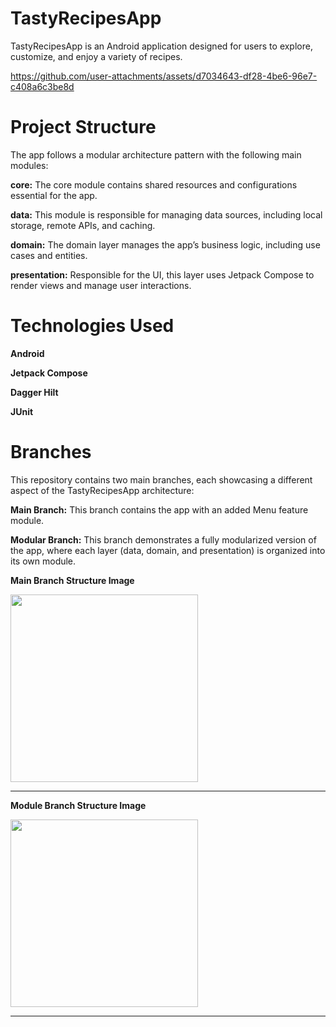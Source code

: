 <H1>TastyRecipesApp</H1>

TastyRecipesApp is an Android application designed for users to explore, customize, and enjoy a variety of recipes.

https://github.com/user-attachments/assets/d7034643-df28-4be6-96e7-c408a6c3be8d

<H1>Project Structure</H1>

The app follows a modular architecture pattern with the following main modules:

**core:** The core module contains shared resources and configurations essential for the app. 

**data:** This module is responsible for managing data sources, including local storage, remote APIs, and caching. 

**domain:** The domain layer manages the app’s business logic, including use cases and entities. 

**presentation:** Responsible for the UI, this layer uses Jetpack Compose to render views and manage user interactions. 

<H1>Technologies Used</H1>

**Android**

**Jetpack Compose**

**Dagger Hilt**

**JUnit** 


<H1>Branches</H1>   
This repository contains two main branches, each showcasing a different aspect of the TastyRecipesApp architecture:

**Main Branch:** This branch contains the app with an added Menu feature module.

**Modular Branch:** This branch demonstrates a fully modularized version of the app, where each layer (data, domain, and presentation) is organized into its own module.

**Main Branch Structure Image**

<img src="https://github.com/user-attachments/assets/7a2bbe7c-6369-4eef-a4ff-aa66e4ff7066" width="300">

------------------------------------------------------------------------------------------------------

**Module Branch Structure Image**

<img src="https://github.com/user-attachments/assets/2b63a1d0-74a7-4f08-acb5-27c8754f8051" width="300">

------------------------------------------------------------------------------------------------------



